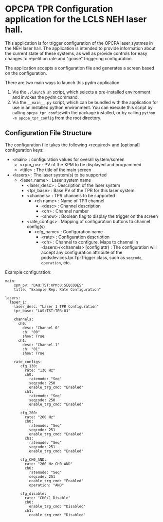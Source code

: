 # OPCPA TPR Configuration application for the LCLS NEH laser hall.

This application is for trigger configuration of the OPCPA laser systmes in
the NEH laser hall. The application is intended to provide information about
the current state of these systems, as well as provide controls for easy
changes to repetition rate and "goose" triggering configuration.

The application accepts a configuration file and generates a screen based on
the configuration.

There are two main ways to launch this pydm application:
1. Via the `./launch.sh` script, which selects a pre-installed environment
   and invokes the pydm command.
2. Via the `__main__.py` script, which can be bundled with the application
   for use in an installed python environment. You can execute this script
   by calling `opcpa_tpr_config`with the package installed, or by calling
   `python -m opcpa_tpr_config` from the root directory.

## Configuration File Structure

The configuration file takes the following \<required> and [optional] configuration keys:

- \<main> : configuration values for overall system/screen
  - \<xpm_pv> : PV of the XPM to be displayed and programmed
  - \<title> : The title of the main screen
- \<lasers> : The laser system(s) to be supported
  - \<laser_name> : Laser system name
    - \<laser_desc> : Description of the laser system
    - \<tpr_base> : Base PV of the TPR for this laser system
    - \<channels> : TPR channels to be supported
      - \<ch name> : Name of TPR channel
        - \<desc> : Channel description
        - \<ch> : Channel number
        - \<show> : Boolean flag to display the trigger on the screen
    - \<rate_configs> : Mapping of configuration buttons to channel config(s)
      - \<cfg_name> : Configuration name
        - \<rate> : Configuration description
        - \<ch> : Channel to configure. Maps to channel in \<lasers>/\<channels>
            [config attr} : The configuration will accept any configuration attribute of the pcdsdevices.tpr.TprTrigger class, such as `seqcode`, `operation`, etc.

Example configuration:

```
main:
    xpm_pv: "DAQ:TST:XPM:0:SEQCODES"
    title: "Example Rep. Rate Configuration"

lasers:
  laser_1:
    laser_desc: "Laser 1 TPR Configuration"
    tpr_base: "LAS:TST:TPR:01"

    channels:
      ch0:
        desc: "Channel 0"
        ch: "00"
        show: True
      ch1:
        desc: "Channel 1"
        ch: "01"
        show: True

    rate_configs:
       cfg_130:
         rate: "130 Hz"
         ch0:
           ratemode: "Seq"
           seqcode: 250
           enable_trg_cmd: "Enabled"
         ch1:
           ratemode: "Seq"
           seqcode: 250
           enable_trg_cmd: "Enabled"

       cfg_260:
         rate: "260 Hz"
         ch0:
           ratemode: "Seq"
           seqcode: 251
           enable_trg_cmd: "Enabled"
         ch1:
           ratemode: "Seq"
           seqcode: 251
           enable_trg_cmd: "Enabled"

       cfg_CH0_AND:
         rate: "260 Hz CH0 AND"
         ch0:
           ratemode: "Seq"
           seqcode: 251
           enable_trg_cmd: "Enabled"
           operation: "AND"

       cfg_disable:
         rate: "CH0/1 Disable"
         ch0:
           enable_trg_cmd: "Disabled"
         ch1:
           enable_trg_cmd: "Disabled"
```
